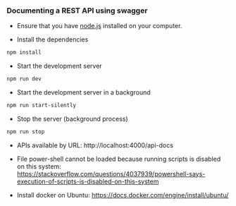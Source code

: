 ### Documenting a REST API using swagger

- Ensure that you have [node.js](https://nodejs.org/en/) installed on your computer.

- Install the dependencies

```bash
npm install
```

- Start the development server

```bash
npm run dev
```

- Start the development server in a background

```bash
npm run start-silently
```

- Stop the server (background process)

```bash
npm run stop
```

- APIs available by URL: 
http://localhost:4000/api-docs

- File power-shell cannot be loaded because running scripts is disabled on this system: 
https://stackoverflow.com/questions/4037939/powershell-says-execution-of-scripts-is-disabled-on-this-system

- Install docker on Ubuntu: 
https://docs.docker.com/engine/install/ubuntu/